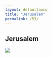```yaml
---
layout: defaultauco
title: "Jerusalem"
permalink: /53/
---
```

<div class="container-0">
    <div class="container-title">
        <span class="country"><h2>Jerusalem</h2></span>
        <div class="photo-co">
          <img src="https://www.worldatlas.com/r/w960-q80/upload/82/f8/63/il-01.jpg" >
    </div>
</div>

<!-- partial -->
